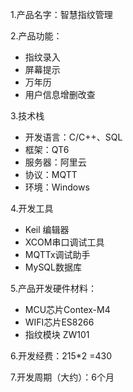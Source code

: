 1.产品名字：智慧指纹管理

2.产品功能：

- 指纹录入
- 屏幕提示
- 万年历
- 用户信息增删改查

3.技术栈

- 开发语言：C/C++、SQL
- 框架：QT6
- 服务器：阿里云
- 协议：MQTT
- 环境：Windows

4.开发工具

- Keil 编辑器
- XCOM串口调试工具
- MQTTx调试助手
- MySQL数据库

5.产品开发硬件材料：

- MCU芯片Contex-M4
- WIFI芯片ES8266
- 指纹模块 ZW101

6.开发经费：215*2 =430

7.开发周期（大约）：6个月
